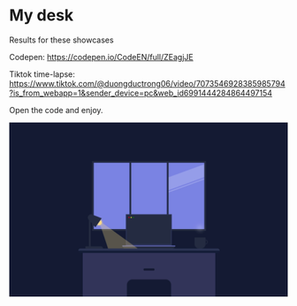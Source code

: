 # My desk

Results for these showcases

Codepen: https://codepen.io/CodeEN/full/ZEagjJE

Tiktok time-lapse: https://www.tiktok.com/@duongductrong06/video/7073546928385985794?is_from_webapp=1&sender_device=pc&web_id6991444284864497154

Open the code and enjoy.

![Result show-cases ui](../../public/assets/Screen%20Recording%202022-03-15%20at%2002.06.35.gif)